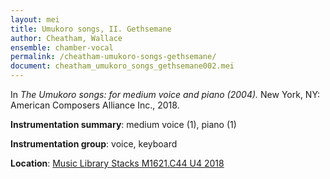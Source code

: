 ```yaml
---
layout: mei
title: Umukoro songs, II. Gethsemane
author: Cheatham, Wallace
ensemble: chamber-vocal
permalink: /cheatham-umukoro-songs-gethsemane/
document: cheatham_umukoro_songs_gethsemane002.mei
---
```


In *The Umukoro songs: for medium voice and piano (2004).* New York, NY: American Composers Alliance Inc., 2018.

**Instrumentation summary**: medium voice (1), piano (1)

**Instrumentation group**: voice, keyboard

**Location**: <a href="https://tufts.primo.exlibrisgroup.com/permalink/01TUN_INST/1kc9gia/alma991018220846603851" target="_blank">Music Library Stacks M1621.C44 U4 2018</a>
